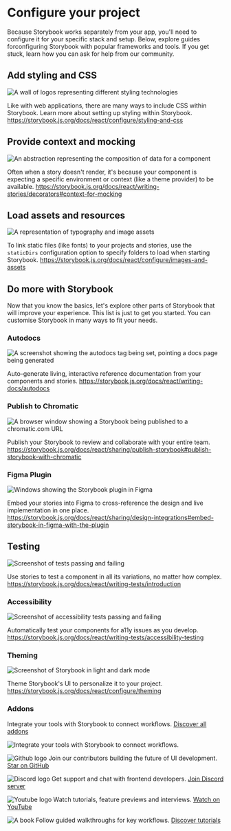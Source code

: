# Configure your project

Because Storybook works separately from your app, you'll need to configure it for your specific stack and setup.
Below, explore guides forconfiguring Storybook with popular frameworks and tools. If you get stuck, learn how you can
ask for help from our community.

## Add styling and CSS

![A wall of logos representing different styling technologies](./src/stories/assets/styling.png)

Like with web applications, there are many ways to include CSS within Storybook. Learn more about setting up styling
within Storybook.
https://storybook.js.org/docs/react/configure/styling-and-css

## Provide context and mocking

![An abstraction representing the composition of data for a component](./src/stories/assets/context.png)

Often when a story doesn't render, it's because your component is expecting a specific environment or context
(like a theme provider) to be available.
https://storybook.js.org/docs/react/writing-stories/decorators#context-for-mocking

## Load assets and resources

![A representation of typography and image assets](./src/stories/assets/assets.png)

To link static files (like fonts) to your projects and stories, use the `staticDirs` configuration option to specify
folders to load when starting Storybook.
https://storybook.js.org/docs/react/configure/images-and-assets

## Do more with Storybook

Now that you know the basics, let's explore other parts of Storybook that will improve your experience. This list is
just to get you started. You can customise Storybook in many ways to fit your needs.

### Autodocs

![A screenshot showing the autodocs tag being set, pointing a docs page being generated](./src/stories/assets/docs.png)

Auto-generate living, interactive reference documentation from your components and stories.
https://storybook.js.org/docs/react/writing-docs/autodocs

### Publish to Chromatic

![A browser window showing a Storybook being published to a chromatic.com URL](./src/stories/assets/share.png)

Publish your Storybook to review and collaborate with your entire team.
https://storybook.js.org/docs/react/sharing/publish-storybook#publish-storybook-with-chromatic

### Figma Plugin

![Windows showing the Storybook plugin in Figma](./src/stories/assets/figma-plugin.png)

Embed your stories into Figma to cross-reference the design and live implementation in one place.
https://storybook.js.org/docs/react/sharing/design-integrations#embed-storybook-in-figma-with-the-plugin

## Testing

![Screenshot of tests passing and failing](./src/stories/assets/testing.png)

Use stories to test a component in all its variations, no matter how complex.
https://storybook.js.org/docs/react/writing-tests/introduction

### Accessibility

![Screenshot of accessibility tests passing and failing](./src/stories/assets/accessibility.png)

Automatically test your components for a11y issues as you develop.
https://storybook.js.org/docs/react/writing-tests/accessibility-testing

### Theming

![Screenshot of Storybook in light and dark mode](./src/stories/assets/theming.png)

Theme Storybook's UI to personalize it to your project.
https://storybook.js.org/docs/react/configure/theming

### Addons

Integrate your tools with Storybook to connect workflows.
[Discover all addons](https://storybook.js.org/integrations/)

![Integrate your tools with Storybook to connect workflows.](./src/stories/assets/addon-library.png)

![Github logo](./src/stories/assets/github.svg)
Join our contributors building the future of UI development.
[Star on GitHub](https://github.com/storybookjs/storybook)

![Discord logo](./src/stories/assets/discord.svg)
Get support and chat with frontend developers.
[Join Discord server](https://discord.gg/storybook)

![Youtube logo](./src/stories/assets/youtube.svg)
Watch tutorials, feature previews and interviews.
[Watch on YouTube](https://www.youtube.com/@chromaticui)

![A book](./src/stories/assets/tutorials.svg)
Follow guided walkthroughs for key workflows.
[Discover tutorials](https://storybook.js.org/tutorials/)
